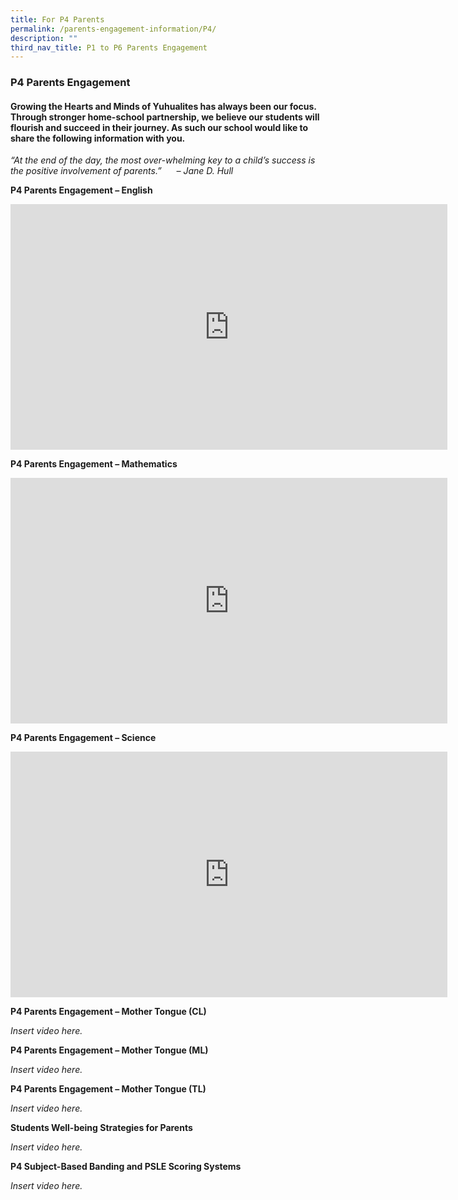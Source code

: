```yaml
---
title: For P4 Parents
permalink: /parents-engagement-information/P4/
description: ""
third_nav_title: P1 to P6 Parents Engagement
---
```

### P4 Parents Engagement

#### Growing the Hearts and Minds of Yuhualites has always been our focus. Through stronger home-school partnership, we believe our students will flourish and succeed in their journey. As such our school would like to share the following information with you.

_“At the end of the day, the most over-whelming key to a child’s success is the positive involvement of parents.”      – Jane D. Hull_

**P4 Parents Engagement – English**

<iframe width="699" height="393" src="https://www.youtube.com/embed/S1wNagyk0Cs" title="YouTube video player" frameborder="0" allow="accelerometer; autoplay; clipboard-write; encrypted-media; gyroscope; picture-in-picture" allowfullscreen></iframe>

**P4 Parents Engagement – Mathematics**

<iframe width="699" height="393" src="https://www.youtube.com/embed/tvq_qhs7o3k" title="YouTube video player" frameborder="0" allow="accelerometer; autoplay; clipboard-write; encrypted-media; gyroscope; picture-in-picture" allowfullscreen></iframe>

**P4 Parents Engagement – Science**

<iframe width="699" height="393" src="https://www.youtube.com/embed/wk-V0ofnySA" title="YouTube video player" frameborder="0" allow="accelerometer; autoplay; clipboard-write; encrypted-media; gyroscope; picture-in-picture" allowfullscreen></iframe>

**P4 Parents Engagement – Mother Tongue (CL)**

*Insert video here.*

**P4 Parents Engagement – Mother Tongue (ML)**

*Insert video here.*

**P4 Parents Engagement – Mother Tongue (TL)**

*Insert video here.*

**Students Well-being Strategies for Parents**

*Insert video here.*

**P4 Subject-Based Banding and PSLE Scoring Systems**

*Insert video here.*